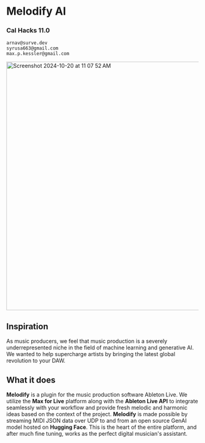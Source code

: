 # Melodify AI
### Cal Hacks 11.0
```
arnav@surve.dev
syrusa663@gmail.com
max.p.kessler@gmail.com
```
<img width="650" alt="Screenshot 2024-10-20 at 11 07 52 AM" src="https://github.com/user-attachments/assets/a028c049-771f-42f9-b18d-480520af61c7">


## Inspiration
As music producers, we feel that music production is a severely underrepresented niche in the field of machine learning and generative AI. We wanted to help supercharge artists by bringing the latest global revolution to your DAW.

## What it does
**Melodify** is a plugin for the music production software Ableton Live. We utilize the **Max for Live** platform along with the **Ableton Live API** to integrate seamlessly with your workflow and provide fresh melodic and harmonic ideas based on the context of the project. **Melodify** is made possible by streaming MIDI JSON data over UDP to and from an open source GenAI model hosted on **Hugging Face**. This is the heart of the entire platform, and after much fine tuning, works as the perfect digital musician's assistant.

